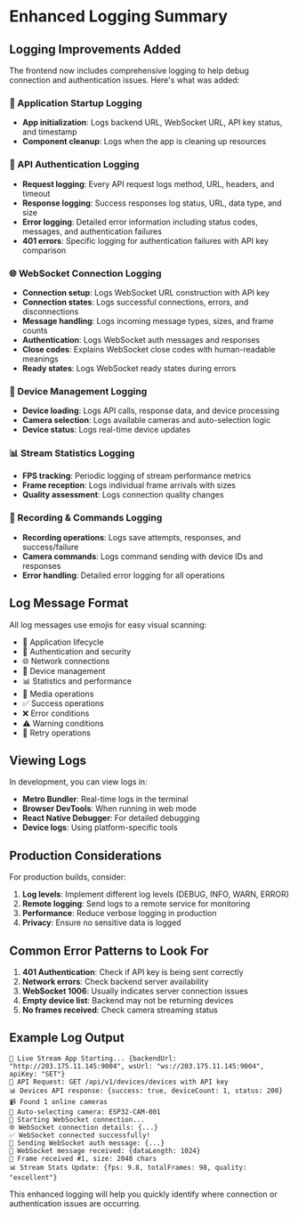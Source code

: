 # Enhanced Logging Summary

## Logging Improvements Added

The frontend now includes comprehensive logging to help debug connection and authentication issues. Here's what was added:

### 🚀 Application Startup Logging
- **App initialization**: Logs backend URL, WebSocket URL, API key status, and timestamp
- **Component cleanup**: Logs when the app is cleaning up resources

### 🔐 API Authentication Logging
- **Request logging**: Every API request logs method, URL, headers, and timeout
- **Response logging**: Success responses log status, URL, data type, and size
- **Error logging**: Detailed error information including status codes, messages, and authentication failures
- **401 errors**: Specific logging for authentication failures with API key comparison

### 🌐 WebSocket Connection Logging
- **Connection setup**: Logs WebSocket URL construction with API key
- **Connection states**: Logs successful connections, errors, and disconnections
- **Message handling**: Logs incoming message types, sizes, and frame counts
- **Authentication**: Logs WebSocket auth messages and responses
- **Close codes**: Explains WebSocket close codes with human-readable meanings
- **Ready states**: Logs WebSocket ready states during errors

### 📱 Device Management Logging
- **Device loading**: Logs API calls, response data, and device processing
- **Camera selection**: Logs available cameras and auto-selection logic
- **Device status**: Logs real-time device updates

### 📊 Stream Statistics Logging
- **FPS tracking**: Periodic logging of stream performance metrics
- **Frame reception**: Logs individual frame arrivals with sizes
- **Quality assessment**: Logs connection quality changes

### 🎥 Recording & Commands Logging
- **Recording operations**: Logs save attempts, responses, and success/failure
- **Camera commands**: Logs command sending with device IDs and responses
- **Error handling**: Detailed error logging for all operations

## Log Message Format

All log messages use emojis for easy visual scanning:
- 🚀 Application lifecycle
- 🔐 Authentication and security
- 🌐 Network connections
- 📱 Device management
- 📊 Statistics and performance
- 🎥 Media operations
- ✅ Success operations
- ❌ Error conditions
- ⚠️ Warning conditions
- 🔄 Retry operations

## Viewing Logs

In development, you can view logs in:
- **Metro Bundler**: Real-time logs in the terminal
- **Browser DevTools**: When running in web mode
- **React Native Debugger**: For detailed debugging
- **Device logs**: Using platform-specific tools

## Production Considerations

For production builds, consider:
1. **Log levels**: Implement different log levels (DEBUG, INFO, WARN, ERROR)
2. **Remote logging**: Send logs to a remote service for monitoring
3. **Performance**: Reduce verbose logging in production
4. **Privacy**: Ensure no sensitive data is logged

## Common Error Patterns to Look For

1. **401 Authentication**: Check if API key is being sent correctly
2. **Network errors**: Check backend server availability
3. **WebSocket 1006**: Usually indicates server connection issues
4. **Empty device list**: Backend may not be returning devices
5. **No frames received**: Check camera streaming status

## Example Log Output

```
🚀 Live Stream App Starting... {backendUrl: "http://203.175.11.145:9004", wsUrl: "ws://203.175.11.145:9004", apiKey: "SET"}
🔐 API Request: GET /api/v1/devices/devices with API key
📊 Devices API response: {success: true, deviceCount: 1, status: 200}
📹 Found 1 online cameras
🎯 Auto-selecting camera: ESP32-CAM-001
🔌 Starting WebSocket connection...
🌐 WebSocket connection details: {...}
✅ WebSocket connected successfully!
🔐 Sending WebSocket auth message: {...}
📨 WebSocket message received: {dataLength: 1024}
🎥 Frame received #1, size: 2048 chars
📊 Stream Stats Update: {fps: 9.8, totalFrames: 98, quality: "excellent"}
```

This enhanced logging will help you quickly identify where connection or authentication issues are occurring.
